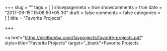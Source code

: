 +++
slug = ""
tags = [
]
showpagemeta = true
showcomments = true
date = "2017-09-15T15:08:50+05:30"
draft = false
comments = false
categories = [
]
title = "Favorite Projects"

+++

<a href="https://nikitbobba.com/favprojects/favorite-projects.pdf" style=title="Favorite Projects" target="_blank">Favorite Projects</a>